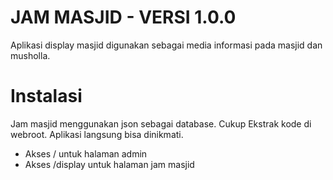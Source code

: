 # JAM MASJID - VERSI 1.0.0


Aplikasi display masjid digunakan sebagai media informasi pada masjid dan musholla.  


# Instalasi

Jam masjid menggunakan json sebagai database. Cukup Ekstrak kode di webroot. Aplikasi langsung bisa dinikmati.

* Akses / untuk halaman admin
* Akses /display untuk halaman jam masjid



